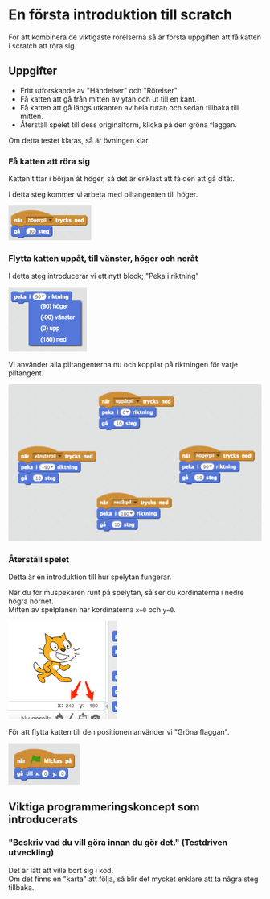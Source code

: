 # En första introduktion till scratch

För att kombinera de viktigaste rörelserna så är första uppgiften att få katten i scratch att röra sig.  

## Uppgifter
* Fritt utforskande av "Händelser" och "Rörelser"
* Få katten att gå från mitten av ytan och ut till en kant.
* Få katten att gå längs utkanten av hela rutan och sedan tillbaka till mitten.
* Återställ spelet till dess originalform, klicka på den gröna flaggan.

Om detta testet klaras, så är övningen klar.

### Få katten att röra sig
Katten tittar i början åt höger, så det är enklast att få den att gå ditåt.

I detta steg kommer vi arbeta med piltangenten till höger.

![Flytta katten till höger](/images/blocks/flytta-katten-till-hoger.png)

### Flytta katten uppåt, till vänster, höger och neråt
I detta steg introducerar vi ett nytt block; "Peka i riktning"

![Peka i riktning](/images/blocks/peka-i-riktning.png)

Vi använder alla piltangenterna nu och kopplar på riktningen för varje
piltangent.

![Alla piltangenterna](/images/blocks/ga-i-fyra-riktningar.png)

### Återställ spelet
Detta är en introduktion till hur spelytan fungerar.  

När du för muspekaren runt på spelytan, så ser du kordinaterna i nedre högra
hörnet.  
Mitten av spelplanen har kordinaterna `x=0` och `y=0`.

![Visa kordinater](/images/blocks/visa-kordinater.png)

För att flytta katten till den positionen använder vi "Gröna flaggan".

![Flytta katten till 0](/images/blocks/flytta-katten-till-noll.png)

## Viktiga programmeringskoncept som introducerats
### "Beskriv vad du vill göra innan du gör det." (Testdriven utveckling)
Det är lätt att villa bort sig i kod.  
Om det finns en "karta" att följa, så blir det mycket enklare att ta några steg tillbaka.  
